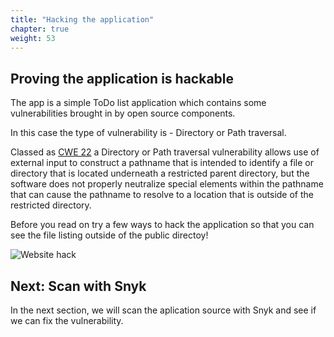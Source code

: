 ```yaml
---
title: "Hacking the application"
chapter: true
weight: 53
---
```


## Proving the application is hackable

The app is a simple ToDo list application which contains some vulnerabilities brought in by open source components.

In this case the type of vulnerability is - Directory or Path traversal.

Classed as [CWE 22](https://cwe.mitre.org/data/definitions/22.html) a Directory or Path traversal vulnerability allows use of external input to construct a pathname that is intended to identify a file or directory that is located underneath a restricted parent directory, but the software does not properly neutralize special elements within the pathname that can cause the pathname to resolve to a location that is outside of the restricted directory.

Before you read on try a few ways to hack the application so that you can see the file listing outside of the public directoy!


![Website hack](/images/hack.jpg)


## Next: Scan with Snyk
In the next section, we will scan the aplication source with Snyk and see if we can fix the vulnerability.


